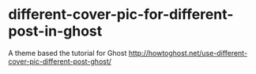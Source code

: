 different-cover-pic-for-different-post-in-ghost
===============================================

A theme based the tutorial for Ghost http://howtoghost.net/use-different-cover-pic-different-post-ghost/
